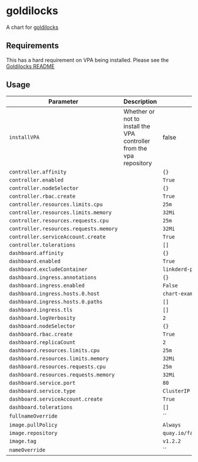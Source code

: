 # goldilocks

A chart for [goldilocks](https://github.com/FairwindsOps/goldilocks)

## Requirements

This has a hard requirement on VPA being installed. Please see the [Goldilocks README](https://github.com/fairwindsops/goldilocks)

## Usage

| Parameter | Description | Default | Required |
| --------- | ----------- | ------- | -------- |
| `installVPA` | Whether or not to install the VPA controller from the vpa repository | false | no |
| `controller.affinity` |  | `{}` | |
| `controller.enabled` |  | `True` | |
| `controller.nodeSelector` |  | `{}` | |
| `controller.rbac.create` |  | `True` | |
| `controller.resources.limits.cpu` |  | `25m` | |
| `controller.resources.limits.memory` |  | `32Mi` | |
| `controller.resources.requests.cpu` |  | `25m` | |
| `controller.resources.requests.memory` |  | `32Mi` | |
| `controller.serviceAccount.create` |  | `True` | |
| `controller.tolerations` |  | `[]` | |
| `dashboard.affinity` |  | `{}` | |
| `dashboard.enabled` |  | `True` | |
| `dashboard.excludeContainer` |  | `linkderd-proxy,istio-proxy` | |
| `dashboard.ingress.annotations` |  | `{}` | |
| `dashboard.ingress.enabled` |  | `False` | |
| `dashboard.ingress.hosts.0.host` |  | `chart-example.local` | |
| `dashboard.ingress.hosts.0.paths` |  | `[]` | |
| `dashboard.ingress.tls` |  | `[]` | |
| `dashboard.logVerbosity` |  | `2` | |
| `dashboard.nodeSelector` |  | `{}` | |
| `dashboard.rbac.create` |  | `True` | |
| `dashboard.replicaCount` |  | `2` | |
| `dashboard.resources.limits.cpu` |  | `25m` | |
| `dashboard.resources.limits.memory` |  | `32Mi` | |
| `dashboard.resources.requests.cpu` |  | `25m` | |
| `dashboard.resources.requests.memory` |  | `32Mi` | |
| `dashboard.service.port` |  | `80` | |
| `dashboard.service.type` |  | `ClusterIP` | |
| `dashboard.serviceAccount.create` |  | `True` | |
| `dashboard.tolerations` |  | `[]` | |
| `fullnameOverride` |  | `` | |
| `image.pullPolicy` |  | `Always` | |
| `image.repository` |  | `quay.io/fairwinds/goldilocks` | |
| `image.tag` |  | `v1.2.2` | |
| `nameOverride` |  | `` | |
